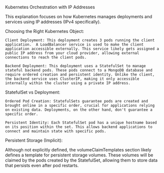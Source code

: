 Kubernetes Orchestration with IP Addresses

This explanation focuses on how Kubernetes manages deployments and services using IP addresses (IPv4 specifically).

Choosing the Right Kubernetes Object:

    Client Deployment: This deployment creates 3 pods running the client application.  A LoadBalancer service is used to make the client application accessible externally. This service likely gets assigned a public IP address from your cloud provider, allowing external connections to reach the client pods. 

    Backend Deployment: This deployment uses a StatefulSet to manage stateful backend pods. These pods connect to a MongoDB database and require ordered creation and persistent identity. Unlike the client, the backend service uses ClusterIP, making it only accessible internally within the cluster using a private IP address.

StatefulSet vs Deployment:

    Ordered Pod Creation: StatefulSets guarantee pods are created and brought online in a specific order, crucial for applications relying on existing data. Deployments, on the other hand, don't guarantee a specific order.

    Persistent Identity: Each StatefulSet pod has a unique hostname based on its position within the set. This allows backend applications to connect and maintain state with specific pods.

Persistent Storage (Implicit):

Although not explicitly defined, the volumeClaimTemplates section likely defines a template for persistent storage volumes. These volumes will be claimed by the pods created by the StatefulSet, allowing them to store data that persists even after pod restarts.
